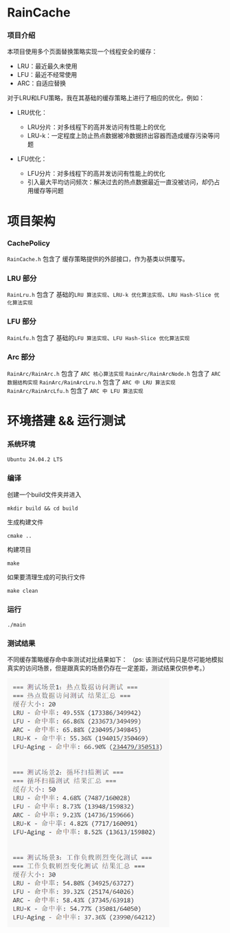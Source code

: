 # RainCache

### 项目介绍
本项目使用多个页面替换策略实现一个线程安全的缓存：
- LRU：最近最久未使用
- LFU：最近不经常使用
- ARC：自适应替换

对于LRU和LFU策略，我在其基础的缓存策略上进行了相应的优化，例如：

- LRU优化：
    - LRU分片：对多线程下的高并发访问有性能上的优化
    - LRU-k：一定程度上防止热点数据被冷数据挤出容器而造成缓存污染等问题

- LFU优化：
    - LFU分片：对多线程下的高并发访问有性能上的优化
    - 引入最大平均访问频次：解决过去的热点数据最近一直没被访问，却仍占用缓存等问题

# 项目架构

### CachePolicy
`RainCache.h` 包含了 缓存策略提供的外部接口，作为基类以供覆写。

### LRU 部分
`RainLru.h` 包含了 基础的`LRU 算法实现`、`LRU-k 优化算法实现`、`LRU Hash-Slice 优化算法实现`

### LFU 部分
`RainLfu.h` 包含了 基础的`LFU 算法实现`、`LFU Hash-Slice 优化算法实现`

### Arc 部分
`RainArc/RainArc.h` 包含了 `ARC 核心算法实现`
`RainArc/RainArcNode.h` 包含了 `ARC 数据结构实现`
`RainArc/RainArcLru.h` 包含了 `ARC 中 LRU 算法实现`
`RainArc/RainArcLfu.h` 包含了 `ARC 中 LFU 算法实现`

# 环境搭建 && 运行测试

### 系统环境 
```
Ubuntu 24.04.2 LTS
```

### 编译
创建一个build文件夹并进入
```
mkdir build && cd build
```
生成构建文件
```
cmake ..
```
构建项目
```
make
```
如果要清理生成的可执行文件
```
make clean
```

### 运行
```
./main
```

### 测试结果
不同缓存策略缓存命中率测试对比结果如下：
（ps: 该测试代码只是尽可能地模拟真实的访问场景，但是跟真实的场景仍存在一定差距，测试结果仅供参考。）

<img src="images/myHitTest.png" alt="alt text" width="75%" />
